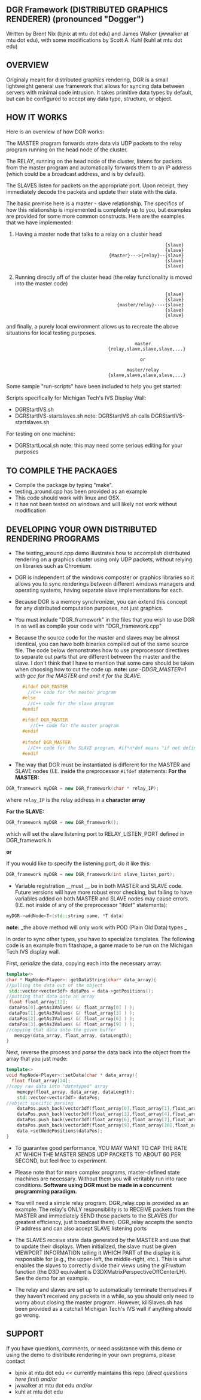 DGR Framework (DISTRIBUTED GRAPHICS RENDERER) (pronounced "Dogger")
---------------------------------------------------------
Written by Brent Nix (bjnix at mtu dot edu) and James Walker (jwwalker at mtu dot edu),
with some modifications by Scott A. Kuhl (kuhl at mtu dot edu)

OVERVIEW
--------
Originaly meant for distributed graphics rendering, DGR is a small lightweight general use framework that allows for syncing data between servers with minimal code intrusion. It takes primitive data types by default, but can be configured to accept any data type, structure, or object.


HOW IT WORKS
------------------
Here is an overview of how DGR works:

The MASTER program forwards state data via UDP packets to the relay
program running on the head node of the cluster.

The RELAY, running on the head node of the cluster, listens for
packets from the master program and automatically forwards them to an
IP address (which could be a broadcast address, and is by default).

The SLAVES listen for packets on the appropriate port. Upon receipt, they
immediately decode the packets and update their state with the data.

The basic premise here is a master - slave relationship. The specifics of how this relationship is implemented is completely up to you, but examples are provided for some more common constructs. Here are the examples that we have implemented:

1) Having a master node that talks to a relay on a cluster head

                                                               {slave}
                                                               {slave}
                                          {Master}--->{relay}--{slave}
                                                               {slave}
                                                               {slave}

2) Running directly off of the cluster head (the relay functionality is moved into the master code)

                                                               {slave}
                                                               {slave}
                                             {master/relay}----{slave}
                                                               {slave}
                                                               {slave}
        
and finally, a purely local environment allows us to recreate the above situations for local testing purposes.

                                                    master
                                          {relay,slave,slave,slave,...}

                                                      or

                                                 master/relay
                                          {slave,slave,slave,slave,...}




 Some sample "run-scripts" have been included to help you get started:

Scripts specifically for Michigan Tech's IVS Display Wall:

-  DGRStartIVS.sh 
-  DGRStartIVS-startslaves.sh
   note: DGRStartIVS.sh calls DGRStartIVS-startslaves.sh

For testing on one machine:
  
- DGRStartLocal.sh
  note: this may need some serious editing for your purposes
 
TO COMPILE THE PACKAGES
-----------------------
- Compile the package by typing "make".
- testing_around.cpp has been provided as an example
- This code should work with linux and OSX.
- it has not been tested on windows and will likely not work without modification

DEVELOPING YOUR OWN DISTRIBUTED RENDERING PROGRAMS
--------------------------------------------------
- The testing_around.cpp demo illustrates how to accomplish distributed rendering on a graphics
cluster using only UDP packets, without relying on libraries such as
Chromium. 
- DGR is independent of the windows composter or graphics libraries so it allows you to sync renderings between different windows managers and operating systems, having separate slave implementations for each.
- Because DGR is a memory synchronizer, you can extend this concept for any distributed computation purposes, not just graphics. 
- You must include "DGR_framework" in the files that you wish to use DGR in as well as compile your code with "DGR_framework.cpp"  
 
- Because the source code for the master and slaves may be almost identical, you can have both binaries compiled out of the same source file. The code below demonstrates how to use preprocessor directives to separate out parts that are different between the master and the slave. I don't think that I have to mention that some care should be taken when choosing how to cut the code up.
__note:__ _use -DDGR_MASTER=1 with gcc for the MASTER and omit it for the SLAVE._
````cpp
      #ifdef DGR_MASTER
        //C++ code for the master program
      #else
        //C++ code for the slave program
      #endif
      
      #ifdef DGR_MASTER
         //C++ code for the master program
      #endif
      
      #ifndef DGR_MASTER
        //C++ code for the SLAVE program. #if*n*def means "if not defined"
      #endif
````


- The way that DGR must be instantiated is different for the MASTER and SLAVE nodes
(I.E. inside the preprocessor `#ifdef` statements:
__For the MASTER:__ 
````cpp
DGR_framework myDGR = new DGR_framework(char * relay_IP);
````

 where `relay_IP` is the relay address in a __character array__

 __For the SLAVE:__
````cpp
DGR_framework myDGR = new DGR_framework();
````

 which will set the slave listening port to RELAY_LISTEN_PORT defined in DGR_framework.h

 __or__

 If you would like to specify the listening port, do it like this:
````cpp
DGR_framework myDGR = new DGR_framework(int slave_listen_port);
````

- Variable registration __must __ be in both MASTER and SLAVE code. 
Future versions will have more robust error checking, but failing to have variables added on both MASTER and SLAVE 
nodes may cause errors.
(I.E. not inside of any of the preprocessor "ifdef" statements):
 
 ````cpp
myDGR->addNode<T>(std::string name, *T data)
````
__note:__ _the above method will only work with POD (Plain Old Data) types _

 In order to sync other types, you have to specialize templates. The following code is an example from fitashape,
a game made to be run on the Michigan Tech IVS display wall.

 First, _serialize_ the data, copying each into the necessary array:
 ````cpp
template<>
char * MapNode<Player>::getDataString(char* data_array){
//pulling the data out of the object
  std::vector<vector3df> dataPos = data->getPositions();
//putting that data into an array
  float float_array[12];
  dataPos[0].getAs3Values( &( float_array[0] ) );
  dataPos[1].getAs3Values( &( float_array[3] ) );
  dataPos[2].getAs3Values( &( float_array[6] ) );
  dataPos[3].getAs3Values( &( float_array[9] ) );
//copying that data into the given buffer    
    memcpy(data_array, float_array, dataLength);
}
````
Next, reverse the process and _parse_ the data back into the object from the array that you just made:
````cpp
template<>
void MapNode<Player>::setData(char * data_array){
  float float_array[24];
//copy raw data into "datatyped" array
    memcpy(float_array, data_array, dataLength);
    std::vector<vector3df> dataPos;
//object specific parsing
    dataPos.push_back(vector3df(float_array[0],float_array[1],float_array[2]));
    dataPos.push_back(vector3df(float_array[3],float_array[4],float_array[5]));
    dataPos.push_back(vector3df(float_array[6],float_array[7],float_array[8]));
    dataPos.push_back(vector3df(float_array[9],float_array[10],float_array[11]));
    data->setNodePositions(dataPos);
}
````

- To guarantee good performance, YOU MAY WANT TO CAP THE
RATE AT WHICH THE MASTER SENDS UDP PACKETS TO ABOUT 60 PER SECOND, but
feel free to experiment. 

- Please note that for more complex programs, master-defined state machines are necessary. 
Without them you will veritably run into race conditions. 
__Software using DGR must be made in a concurrent programming paradigm.__

- You will need a simple relay program. DGR_relay.cpp is provided as an example. The relay's ONLY responsibility is to
RECEIVE packets from the MASTER and immediately SEND those packets to the
SLAVES (for greatest efficiency, just broadcast them). DGR_relay accepts the sendto IP address and can also accept
SLAVE listening ports

- The SLAVES receive state data generated by the MASTER and use that to
update their displays. When initialized, the slave must be given VIEWPORT
INFORMATION telling it WHICH PART of the display it is responsible for (e.g.,
the upper-left, the middle-right, etc.). This is what enables the slaves to
correctly divide their views using the glFrustum function (the D3D equivalent is D3DXMatrixPerspectiveOffCenterLH). 
See the demo for an example.

- The relay and slaves are set up to automatically terminate themselves if
they haven't received any packets in a while, so you should only need to
worry about closing the master program. However, killSlaves.sh has been provided as a catchall 
Michigan Tech's IVS wall if anything should go wrong.


SUPPORT
-------
If you have questions, comments, or need assistance with this demo or
using the demo to distribute rendering in your own programs, please
contact

- bjnix at mtu dot edu << currently maintains this repo (_direct questions here first_)
_and/or_
- jwwalker at mtu dot edu
 _and/or_
- kuhl at mtu dot edu
